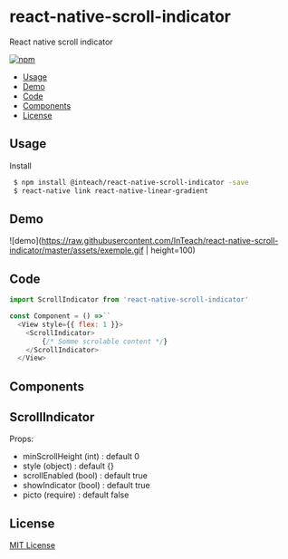 # react-native-scroll-indicator
React native scroll indicator

[![npm](https://img.shields.io/npm/v/react-native-scroll-indicator.svg?style=flat-square)](https://www.npmjs.com/package/react-native-scroll-indicator)

 - [Usage](#usage)
 - [Demo](#demo)
 - [Code](#code)
 - [Components](#components)
 - [License](#License)

## Usage

Install

```bash
 $ npm install @inteach/react-native-scroll-indicator -save
 $ react-native link react-native-linear-gradient
```

## Demo

![demo](https://raw.githubusercontent.com/InTeach/react-native-scroll-indicator/master/assets/exemple.gif | height=100)

## Code

```javascript
import ScrollIndicator from 'react-native-scroll-indicator'

const Component = () =>``
  <View style={{ flex: 1 }}>
    <ScrollIndicator>
        {/* Somme scrolable content */}
    </ScrollIndicator>
  </View>
```

## Components

ScrollIndicator
---
Props:

 - minScrollHeight (int) : default 0
 - style (object) : default {}
 - scrollEnabled (bool) : default true
 - showIndicator (bool) : default true
 - picto (require) : default false


## License

[MIT License](https://opensource.org/licenses/MIT)

